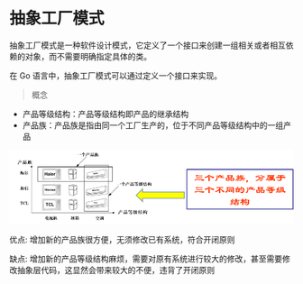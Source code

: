 # 抽象工厂模式

抽象工厂模式是一种软件设计模式，它定义了一个接口来创建一组相关或者相互依赖的对象，而不需要明确指定具体的类。

在 Go 语言中，抽象工厂模式可以通过定义一个接口来实现。

> 概念
- 产品等级结构：产品等级结构即产品的继承结构
- 产品族：产品族是指由同一个工厂生产的，位于不同产品等级结构中的一组产品


![](assets/image-20211205115157379.png)

优点: 增加新的产品族很方便，无须修改已有系统，符合开闭原则

缺点: 增加新的产品等级结构麻烦，需要对原有系统进行较大的修改，甚至需要修改抽象层代码，这显然会带来较大的不便，违背了开闭原则